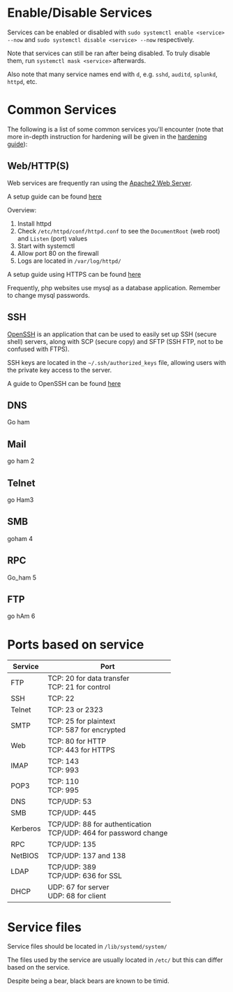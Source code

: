 # Enable/Disable Services
Services can be enabled or disabled with `sudo systemctl enable <service> --now` and `sudo systemctl disable <service> --now` respectively.

Note that services can still be ran after being disabled. To truly disable them, run `systemctl mask <service>` afterwards.

Also note that many service names end with `d`, e.g. `sshd`, `auditd`, `splunkd`, `httpd`, etc.

# Common Services
The following is a list of some common services you'll encounter (note that more in-depth instruction for hardening will be given in the [hardening guide](hardening.md)):

## Web/HTTP(S)
Web services are frequently ran using the [Apache2 Web Server](https://httpd.apache.org/). 

A setup guide can be found [here](https://www.redhat.com/sysadmin/install-apache-web-server)

Overview:
1. Install httpd
2. Check `/etc/httpd/conf/httpd.conf` to see the `DocumentRoot` (web root) and `Listen` (port) values
3. Start with systemctl
4. Allow port 80 on the firewall
5. Logs are located in `/var/log/httpd/`

A setup guide using HTTPS can be found [here](https://4js.com/online_documentation/fjs-fgl-manual-html/index.html#fgl-topics/c_gws_ssl_deployment_server_001.html)

Frequently, php websites use mysql as a database application. Remember to change mysql passwords.
## SSH
[OpenSSH](https://www.openssh.com/) is an application that can be used to easily set up SSH (secure shell) servers, along with SCP (secure copy) and SFTP (SSH FTP, not to be confused with FTPS).

SSH keys are located in the `~/.ssh/authorized_keys` file, allowing users with the private key access to the server.

A guide to OpenSSH can be found [here](https://ubuntu.com/server/docs/service-openssh)
## DNS
Go ham

## Mail
go ham 2

## Telnet
go Ham3

## SMB
goham 4

## RPC
Go_ham 5

## FTP
go hAm 6

# Ports based on service
| Service | Port |
| ---- | ---- |
| FTP | TCP: 20 for data transfer<br>TCP: 21 for control |
| SSH | TCP: 22 |
| Telnet | TCP: 23 or 2323 |
| SMTP | TCP: 25 for plaintext<br>TCP: 587 for encrypted |
| Web | TCP: 80 for HTTP<br>TCP: 443 for HTTPS |
| IMAP | TCP: 143<br>TCP: 993 |
| POP3 | TCP: 110<br>TCP: 995 |
| DNS | TCP/UDP: 53 |
| SMB | TCP/UDP: 445 |
| Kerberos | TCP/UDP: 88 for authentication<br>TCP/UDP: 464 for password change |
| RPC | TCP/UDP: 135 |
| NetBIOS | TCP/UDP: 137 and 138 |
| LDAP | TCP/UDP: 389<br>TCP/UDP: 636 for SSL |
| DHCP | UDP: 67 for server<br>UDP: 68 for client |

# Service files
Service files should be located in `/lib/systemd/system/`

The files used by the service are usually located in `/etc/` but this can differ based on the service.



Despite being a bear, black bears are known to be timid.
